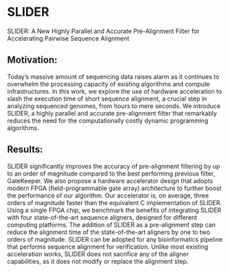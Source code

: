 # SLIDER
SLIDER: A New Highly Parallel and Accurate Pre-Alignment Filter for Accelerating Pairwise Sequence Alignment

## Motivation:
Today’s massive amount of sequencing data raises alarm as it continues to overwhelm the processing capacity of existing algorithms and compute infrastructures. In this work, we explore the use of hardware acceleration to slash the execution time of short sequence alignment, a crucial step in analyzing sequenced genomes, from hours to mere seconds. We introduce SLIDER, a highly parallel and accurate pre-alignment filter that remarkably reduces the need for the computationally costly dynamic programming algorithms.
## Results: 
SLIDER significantly improves the accuracy of pre-alignment filtering by up to an order of magnitude compared to the best performing previous filter, GateKeeper. We also propose a hardware accelerator design that adopts modern FPGA (field-programmable gate array) architecture to further boost the performance of our algorithm. Our accelerator is, on average, three orders of magnitude faster than the equivalent C implementation of SLIDER. Using a single FPGA chip, we benchmark the benefits of integrating SLIDER with four state-of-the-art sequence aligners, designed for different computing platforms. The addition of SLIDER as a pre-alignment step can reduce the alignment time of the state-of-the-art aligners by one to two orders of magnitude. SLIDER can be adopted for any bioinformatics pipeline that performs sequence alignment for verification. Unlike most existing acceleration works, SLIDER does not sacrifice any of the aligner capabilities, as it does not modify or replace the alignment step.

